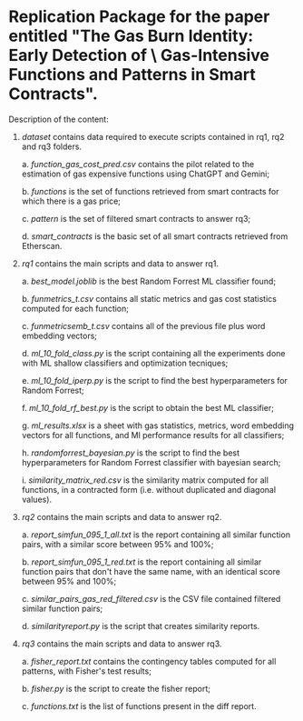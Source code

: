 # Replication Package for the paper entitled "The Gas Burn Identity: Early Detection of \\ Gas-Intensive Functions and Patterns in Smart Contracts".

Description of the content:

 1. *dataset* contains data required to execute scripts contained in rq1, rq2 and rq3 folders.

    a. *function_gas_cost_pred.csv* contains the pilot related to the estimation of gas expensive functions using ChatGPT and Gemini;

    b. *functions* is the set of functions retrieved from smart contracts for which there is a gas price;
    
    c. *pattern* is the set of filtered smart contracts to answer rq3;
    
    d. *smart_contracts* is the basic set of all smart contracts retrieved from Etherscan.

 2. *rq1* contains the main scripts and data to answer rq1.

    a. *best_model.joblib* is the best Random Forrest ML classifier found;

    b. *funmetrics_t.csv* contains all static metrics and gas cost statistics computed for each function;

    c. *funmetricsemb_t.csv* contains all of the previous file plus word embedding vectors;

    d. *ml_10_fold_class.py* is the script containing all the experiments done with ML shallow classifiers and optimization tecniques;
     
    e. *ml_10_fold_iperp.py* is the script to find the best hyperparameters for Random Forrest;
    
    f. *ml_10_fold_rf_best.py* is the script to obtain the best ML classifier;

    g. *ml_results.xlsx* is a sheet with gas statistics, metrics, word embedding vectors for all functions, and Ml performance results for all classifiers;

    h. *randomforrest_bayesian.py* is the script to find the best hyperparameters for Random Forrest classifier with bayesian search;

    i. *similarity_matrix_red.csv* is the similarity matrix computed for all functions, in a contracted form (i.e. without duplicated and diagonal values).

3. *rq2* contains the main scripts and data to answer rq2.

    a. *report_simfun_095_1_all.txt* is the report containing all similar function pairs, with a similar score between 95% and 100%;

    b. *report_simfun_095_1_red.txt* is the report containing all similar function pairs that don't have the same name, with an identical score between 95% and 100%;

    c. *similar_pairs_gas_red_filtered.csv* is the CSV file contained filtered similar function pairs;

    d. *similarityreport.py* is the script that creates similarity reports.

4. *rq3* contains the main scripts and data to answer rq3.

    a. *fisher_report.txt* contains the contingency tables computed for all patterns, with Fisher's test results;

    b. *fisher.py* is the script to create the fisher report;

    c. *functions.txt* is the list of functions present in the diff report.

